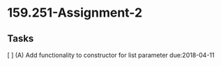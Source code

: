 # 159.251-Assignment-2

## Tasks
[ ] (A) Add functionality to constructor for list parameter due:2018-04-11
